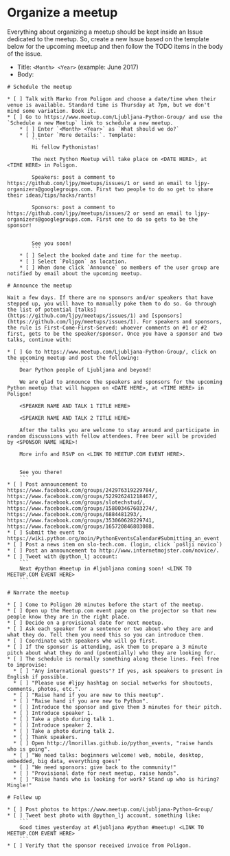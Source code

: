 
# Organize a meetup

Everything about organizing a meetup should be kept inside an Issue dedicated to the meetup. 
So, create a new Issue based on the template below for the upcoming meetup and then follow the TODO items in the body of the issue.

* Title: `<Month> <Year>` (example: June 2017)
* Body:

```
# Schedule the meetup

* [ ] Talk with Marko from Poligon and choose a date/time when their venue is available. Standard time is Thursday at 7pm, but we don't mind some variation. Book it.
* [ ] Go to https://www.meetup.com/Ljubljana-Python-Group/ and use the `Schedule a new Meetup` link to schedule a new meetup.
    * [ ] Enter `<Month> <Year>` as `What should we do?`
    * [ ] Enter `More details:`. Template:
        ```
        Hi fellow Pythonistas!

        The next Python Meetup will take place on <DATE HERE>, at <TIME HERE> in Poligon.

        Speakers: post a comment to https://github.com/ljpy/meetups/issues/1 or send an email to ljpy-organizers@googlegroups.com. First two people to do so get to share their ideas/tips/hacks/rants!

        Sponsors: post a comment to https://github.com/ljpy/meetups/issues/2 or send an email to ljpy-organizers@googlegroups.com. First one to do so gets to be the sponsor!


        See you soon!
        ```
    * [ ] Select the booked date and time for the meetup.
    * [ ] Select `Poligon` as location.
    * [ ] When done click `Announce` so members of the user group are notified by email about the upcoming meetup.

# Announce the meetup

Wait a few days. If there are no sponsors and/or speakers that have stepped up, you will have to manually poke them to do so. Go through the list of potential [talks](https://github.com/ljpy/meetups/issues/1) and [sponsors](https://github.com/ljpy/meetups/issues/1). For speakers and sponsors, the rule is First-Come-First-Served: whoever comments on #1 or #2 first, gets to be the speaker/sponsor. Once you have a sponsor and two talks, continue with:

* [ ] Go to https://www.meetup.com/Ljubljana-Python-Group/, click on the upcoming meetup and post the following:
    ```
    Dear Python people of Ljubljana and beyond!

    We are glad to announce the speakers and sponsors for the upcoming Python meetup that will happen on <DATE HERE>, at <TIME HERE> in Poligon!

    <SPEAKER NAME AND TALK 1 TITLE HERE>

    <SPEAKER NAME AND TALK 2 TITLE HERE>

    After the talks you are welcome to stay around and participate in random discussions with fellow attendees. Free beer will be provided by <SPONSOR NAME HERE>!

    More info and RSVP on <LINK TO MEETUP.COM EVENT HERE>.


    See you there!
    ```
* [ ] Post announcement to https://www.facebook.com/groups/242976319229784/, https://www.facebook.com/groups/522926241218467/, https://www.facebook.com/groups/slotechstud/, https://www.facebook.com/groups/158003467603274/, https://www.facebook.com/groups/6884481293/, https://www.facebook.com/groups/353060628229741, https://www.facebook.com/groups/165720846803088.
* [ ] Submit the event to https://wiki.python.org/moin/PythonEventsCalendar#Submitting_an_event
* [ ] Post a news item on slo-tech.com. (login, click `pošlji novico`)
* [ ] Post an announcement to http://www.internetmojster.com/novice/.
* [ ] Tweet with @python_lj account:
    ```
    Next #python #meetup in #ljubljana coming soon! <LINK TO MEETUP.COM EVENT HERE>
    ```

# Narrate the meetup

* [ ] Come to Poligon 20 minutes before the start of the meetup.
* [ ] Open up the Meetup.com event page on the projector so that new people know they are in the right place.
* [ ] Decide on a provisional date for next meetup.
* [ ] Ask each speaker for a sentence or two about who they are and what they do. Tell them you need this so you can introduce them.
* [ ] Coordinate with speakers who will go first.
* [ ] If the sponsor is attending, ask them to prepare a 3 minute pitch about what they do and (potentially) who they are looking for.
* [ ] The schedule is normally something along these lines. Feel free to improvise:
  * [ ] "Any international guests"? If yes, ask speakers to present in English if possible.
  * [ ] "Please use #ljpy hashtag on social networks for shoutouts, comments, photos, etc.".
  * [ ] "Raise hand if you are new to this meetup".
  * [ ] "Raise hand if you are new to Python".
  * [ ] Introduce the sponsor and give them 3 minutes for their pitch.
  * [ ] Introduce speaker 1.
  * [ ] Take a photo during talk 1.
  * [ ] Introduce speaker 2.
  * [ ] Take a photo during talk 2.
  * [ ] Thank speakers.
  * [ ] Open http://lmorillas.github.io/python_events, "raise hands who is going".
  * [ ] "We need talks: beginners welcome! web, mobile, desktop, embedded, big data, everything goes!"
  * [ ] "We need sponsors: give back to the community!"
  * [ ] "Provisional date for next meetup, raise hands".
  * [ ] "Raise hands who is looking for work? Stand up who is hiring? Mingle!"

# Follow up

* [ ] Post photos to https://www.meetup.com/Ljubljana-Python-Group/
* [ ] Tweet best photo with @python_lj account, something like:
    ```
    Good times yesterday at #ljubljana #python #meetup! <LINK TO MEETUP.COM EVENT HERE>
    ```
* [ ] Verify that the sponsor received invoice from Poligon.
```
